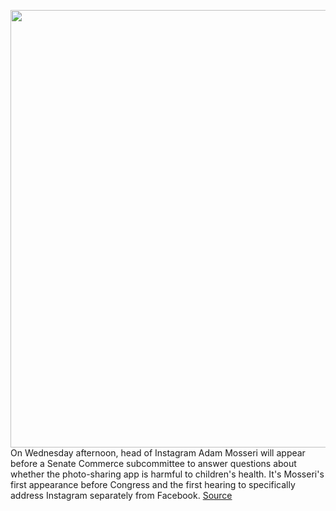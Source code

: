 <img src='https://cdn.vox-cdn.com/thumbor/_tbAMj2OX6khH1kgYDSbW7BzsR0=/0x0:2040x1360/1200x800/filters:focal(857x517:1183x843)/cdn.vox-cdn.com/uploads/chorus_image/image/70244272/acastro_190919_1777_instagram_0003.0.0.jpg' width='700px' /><br/>
On Wednesday afternoon, head of Instagram Adam Mosseri will appear before a Senate Commerce subcommittee to answer questions about whether the photo-sharing app is harmful to children's health. It's Mosseri's first appearance before Congress and the first hearing to specifically address Instagram separately from Facebook.
<a href='https://www.theverge.com/2021/12/8/22816730/mosseri-testimony-instagram-senate-hearing-haugen-child-safety-facebook-meta'> Source <a/>
